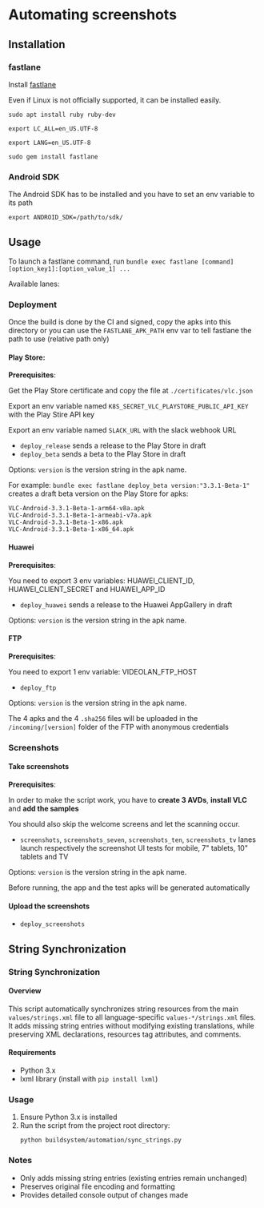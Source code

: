 # Automating screenshots

## Installation

### fastlane

Install [fastlane](https://docs.fastlane.tools/)

Even if Linux is not officially supported, it can be installed easily.

`sudo apt install ruby ruby-dev`

`export LC_ALL=en_US.UTF-8`

`export LANG=en_US.UTF-8`

`sudo gem install fastlane`

### Android SDK

The Android SDK has to be installed and you have to set an env variable to its path

`export ANDROID_SDK=/path/to/sdk/`

## Usage

To launch a fastlane command, run `bundle exec fastlane [command] [option_key1]:[option_value_1] ...`

Available lanes:

### Deployment

Once the build is done by the CI and signed, copy the apks into this directory or you can use the `FASTLANE_APK_PATH` env var to tell fastlane the path to use (relative path only) 

#### Play Store:

**Prerequisites**:

 Get the Play Store certificate and copy the file at `./certificates/vlc.json`
 
 Export an env variable named `K8S_SECRET_VLC_PLAYSTORE_PUBLIC_API_KEY` with the Play Stire API key
 
 Export an env variable named `SLACK_URL` with the slack webhook URL
 

- `deploy_release` sends a release to the Play Store in draft
- `deploy_beta` sends a beta to the Play Store in draft

Options: `version` is the version string in the apk name.

For example: `bundle exec fastlane deploy_beta version:"3.3.1-Beta-1"` creates a draft beta version on the Play Store for apks: 

```
VLC-Android-3.3.1-Beta-1-arm64-v8a.apk
VLC-Android-3.3.1-Beta-1-armeabi-v7a.apk
VLC-Android-3.3.1-Beta-1-x86.apk
VLC-Android-3.3.1-Beta-1-x86_64.apk
```

#### Huawei

**Prerequisites**:

You need to export 3 env variables: HUAWEI_CLIENT_ID, HUAWEI_CLIENT_SECRET and HUAWEI_APP_ID

- `deploy_huawei` sends a release to the Huawei AppGallery in draft

Options: `version` is the version string in the apk name.

#### FTP

**Prerequisites**:

You need to export 1 env variable: VIDEOLAN_FTP_HOST

- `deploy_ftp`

Options: `version` is the version string in the apk name.

The 4 apks and the 4 `.sha256` files will be uploaded in the `/incoming/[version]` folder of the FTP with anonymous credentials

### Screenshots

#### Take screenshots

**Prerequisites**:

In order to make the script work, you have to **create 3 AVDs**, **install VLC** and **add the samples**

You should also skip the welcome screens and let the scanning occur.

- `screenshots`, `screenshots_seven`, `screenshots_ten`, `screenshots_tv` lanes launch respectively the screenshot UI tests for mobile, 7" tablets, 10" tablets and TV  

Options: `version` is the version string in the apk name.

Before running, the app and the test apks will be generated automatically

#### Upload the screenshots

- `deploy_screenshots`

## String Synchronization

### String Synchronization

#### Overview
This script automatically synchronizes string resources from the main `values/strings.xml` file to all language-specific `values-*/strings.xml` files.
It adds missing string entries without modifying existing translations, while preserving XML declarations, resources tag attributes, and comments.

#### Requirements
- Python 3.x
- lxml library (install with `pip install lxml`)

### Usage
1. Ensure Python 3.x is installed
2. Run the script from the project root directory:
   ```
   python buildsystem/automation/sync_strings.py
   ```

### Notes
- Only adds missing string entries (existing entries remain unchanged)
- Preserves original file encoding and formatting
- Provides detailed console output of changes made
